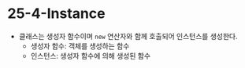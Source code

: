 # 25-4-Instance

- 클래스는 생성자 함수이며 `new` 연산자와 함께 호출되어 인스턴스를 생성한다.
    - 생성자 함수: 객체를 생성하는 함수
    - 인스턴스: 생성자 함수에 의해 생성된 함수